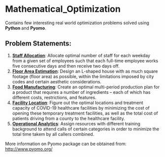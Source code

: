 # Mathematical_Optimization

Contains few interesting real world optimization problems solved using **Python** and **Pyomo**.

## Problem Statements:
1. **[Staff Allocation](https://github.com/sameer97/Mathematical_Optimization/blob/main/Staff_Allocation.ipynb)**: Allocate optimal number of staff for each weekday from a given set of employees such that each full-time employee works five consecutive days and then receive two days off.
2. **[Floor Area Estimation](https://github.com/sameer97/Mathematical_Optimization/blob/main/FloorArea_Estimation.ipynb)**: Design an L-shaped house with as much square footage (floor area) as possible, within the limitations imposed by city codes and certain aesthetic considerations.
3. **[Food Manufacturing](https://github.com/sameer97/Mathematical_Optimization/blob/main/Food_Manufacturing.ipynb)**: Create an optimal multi-period production plan for a product that requires a number of ingredients – each of which has different costs, restrictions, and features.
4. **[Facility Location](https://github.com/sameer97/Mathematical_Optimization/blob/main/Facility_Location.ipynb)**: Figure out the optimal locations and treatment capacity of COVID-19 healthcare facilities by minimizing the cost of opening these temporary treatment facilities, as well as the total cost of patients driving from a county to the healthcare facility.
5. **[Operational Analytics](https://github.com/sameer97/DS_ML_Case-Studies/blob/main/Operations_Analytics.ipynb)**: Assign resources with different training background to attend calls of certain categories in order to minimize the total time takem by all callers combined.

More information on Pyomo package can be obtained from:
http://www.pyomo.org/
